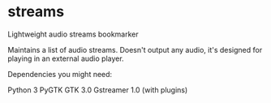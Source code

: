 # streams
Lightweight audio streams bookmarker

Maintains a list of audio streams. Doesn't output any audio, it's designed for playing in an external audio player.

Dependencies you might need:

Python 3
PyGTK
GTK 3.0
Gstreamer 1.0 (with plugins)
